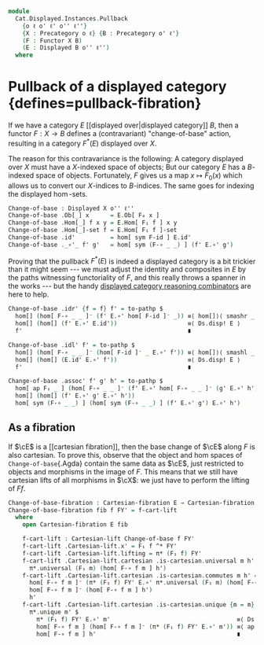<!--
```agda
open import Cat.Displayed.Cartesian
open import Cat.Instances.Functor
open import Cat.Displayed.Base
open import Cat.Prelude

import Cat.Displayed.Reasoning as Dr
import Cat.Displayed.Solver as Ds
```
-->

```agda
module
  Cat.Displayed.Instances.Pullback
    {o ℓ o' ℓ' o'' ℓ''}
    {X : Precategory o ℓ} {B : Precategory o' ℓ'}
    (F : Functor X B)
    (E : Displayed B o'' ℓ'')
  where
```

# Pullback of a displayed category {defines=pullback-fibration}

If we have a category $E$ [[displayed over|displayed category]] $B$,
then a functor $F : X \to B$ defines a (contravariant) "change-of-base"
action, resulting in a category $F^*(E)$ displayed over $X$.

<!--
```agda
private
  module X = Precategory X
  module B = Precategory B
  module E = Displayed E

open Functor F
open Displayed
open Dr E
```
-->

The reason for this contravariance is the following: A category
displayed over $X$ must have a $X$-indexed space of objects; But our
category $E$ has a $B$-indexed space of objects. Fortunately, $F$ gives
us a map $x \mapsto F_0(x)$ which allows us to convert our $X$-indices
to $B$-indices. The same goes for indexing the displayed $\hom$-sets.

```agda
Change-of-base : Displayed X o'' ℓ''
Change-of-base .Ob[_] x      = E.Ob[ F₀ x ]
Change-of-base .Hom[_] f x y = E.Hom[ F₁ f ] x y
Change-of-base .Hom[_]-set f = E.Hom[ F₁ f ]-set
Change-of-base .id'          = hom[ sym F-id ] E.id'
Change-of-base ._∘'_ f' g'   = hom[ sym (F-∘ _ _) ] (f' E.∘' g')
```

Proving that the pullback $F^*(E)$ is indeed a displayed category is a
bit trickier than it might seem --- we must adjust the identity and
composites in $E$ by the paths witnessing functoriality of $F$, and this
really throws a spanner in the works --- but the handy [displayed
category reasoning combinators][dr] are here to help.

[dr]: Cat.Displayed.Reasoning.html

```agda
Change-of-base .idr' {f = f} f' = to-pathp $
  hom[] (hom[ F-∘ _ _ ]⁻ (f' E.∘' hom[ F-id ]⁻ _)) ≡⟨ hom[]⟩⟨ smashr _ _ ⟩
  hom[] (hom[] (f' E.∘' E.id'))                    ≡⟨ Ds.disp! E ⟩
  f'                                               ∎

Change-of-base .idl' f' = to-pathp $
  hom[] (hom[ F-∘ _ _ ]⁻ (hom[ F-id ]⁻ _ E.∘' f')) ≡⟨ hom[]⟩⟨ smashl _ _ ⟩
  hom[] (hom[] (E.id' E.∘' f'))                    ≡⟨ Ds.disp! E ⟩
  f'                                               ∎

Change-of-base .assoc' f' g' h' = to-pathp $
  hom[ ap F₁ _ ] (hom[ F-∘ _ _ ]⁻ (f' E.∘' hom[ F-∘ _ _ ]⁻ (g' E.∘' h')))   ≡⟨ hom[]⟩⟨ smashr _ _ ⟩
  hom[] (hom[] (f' E.∘' g' E.∘' h'))                                        ≡⟨ Ds.disp! E ⟩
  hom[ sym (F-∘ _ _) ] (hom[ sym (F-∘ _ _) ] (f' E.∘' g') E.∘' h')          ∎
```

## As a fibration

If $\cE$ is a [[cartesian fibration]], then the base change of $\cE$
along $F$ is also cartesian. To prove this, observe that the object and
hom spaces of `Change-of-base`{.Agda} contain the same data as $\cE$,
just restricted to objects and morphisms in the image of $F$. This means
that we still have cartesian lifts of all morphisms in $\cX$: we
just have to perform the lifting of $F f$.

```agda
Change-of-base-fibration : Cartesian-fibration E → Cartesian-fibration Change-of-base
Change-of-base-fibration fib f FY' = f-cart-lift
  where
    open Cartesian-fibration E fib

    f-cart-lift : Cartesian-lift Change-of-base f FY'
    f-cart-lift .Cartesian-lift.x' = F₁ f ^* FY'
    f-cart-lift .Cartesian-lift.lifting = π* (F₁ f) FY'
    f-cart-lift .Cartesian-lift.cartesian .is-cartesian.universal m h' =
      π*.universal (F₁ m) (hom[ F-∘ f m ] h')
    f-cart-lift .Cartesian-lift.cartesian .is-cartesian.commutes m h' =
      hom[ F-∘ f m ]⁻ (π* (F₁ f) FY' E.∘' π*.universal (F₁ m) (hom[ F-∘ f m ] h')) ≡⟨ ap hom[ F-∘ f m ]⁻ (π*.commutes _ _) ⟩
      hom[ F-∘ f m ]⁻ (hom[ F-∘ f m ] h')                                          ≡⟨ Ds.disp! E ⟩
      h'                                                                           ∎
    f-cart-lift .Cartesian-lift.cartesian .is-cartesian.unique {m = m} {h' = h'} m' p =
      π*.unique m' $
        π* (F₁ f) FY' E.∘' m'                                    ≡⟨ Ds.disp! E ⟩
        hom[ F-∘ f m ] (hom[ F-∘ f m ]⁻ (π* (F₁ f) FY' E.∘' m')) ≡⟨ ap hom[ F-∘ f m ] p ⟩
        hom[ F-∘ f m ] h'                                        ∎
```
